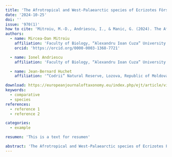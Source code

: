 ```yaml
---
title: 'The Afrotropical and West-Palaearctic species of Ecrizotes Förster (Hymenoptera: Pirenidae)'
date: '2024-10-25'
doi: ''
issue: '970(1)'
how to cite: 'Mitroiu, M.-D., Andriescu, I., & Manic, G. (2024). The Afrotropical and West-Palaearctic species of Ecrizotes Förster (Hymenoptera: Pirenidae). _European Journal of Taxonomy_, 970(1), 1–37. https://doi.org/10.5852/ejt.2024.970.2745'
authors:
  - name: Mircea-Dan Mitroiu
    affiliation: 'Faculty of Biology, “Alexandru Ioan Cuza” University of Iași, Romania'
    orcid: 'https://orcid.org/0000-0003-1368-7721'

  - name: Ionel Andriescu
    affiliation: 'Faculty of Biology, “Alexandru Ioan Cuza” University of Iași, Romania'

  - name: Jean-Bernard Huchet
    affiliation: '“Codrii” Natural Reserve, Lozova, Republic of Moldova'

download: https://europeanjournaloftaxonomy.eu/index.php/ejt/article/view/2745/12583
keywords:
  - comparative
  - species
references:
  - reference 1
  - reference 2

categories:
  - example

resumen: 'This is a text for resumen'

abstract: 'The Afrotropical and West-Palaearctic species of Ecrizotes Förster, 1861 (Hymenoptera: Pirenidae) are reviewed. The genera Ecrizotomorpha Mani, 1939 syn. nov. and Spathopus Ashmead, 1904 syn. nov. are treated as junior synonyms of Ecrizotes based on morphological evidence. Eighteen world species of Ecrizotes are recognized, including six described as new: E. acer Mitroiu sp. nov., E. alternativa (Xiao & Huang, 1999) comb. nov., E. anomalipes (Ashmead, 1904) comb. nov., E. brevicauda Mitroiu sp. nov., E. caudatus (Thomson, 1876), E. filicornis (Thomson, 1876), E. hofferi (Bouček, 1964) comb. nov., E. incisus Mitroiu sp. nov., E. longicauda Mitroiu sp. nov., E. longicornis (Walker, 1848), E. longus Mitroiu sp. nov., E. montanus (Huggert, 1976) comb. nov., E. monticola Förster, 1861, E. nasalis (Springate & Noyes, 1990) comb. nov., E. rovumae Mitroiu sp. nov., E. taskhiri (Mani, 1939) comb. nov., and E. tenkasiensis (Jamal Ahmad & Shafee, 1993) comb. nov. All world species, except for the three East-Palearctic ones (E. alternativa, E. taskhiri, and E. tenkasiensis), and the single Nearctic species (E. anomalipes), are diagnosed, illustrated and keyed; Ecrizotes is newly reported from the Afrotropical region and new country records are given for several European species.'
---
```

